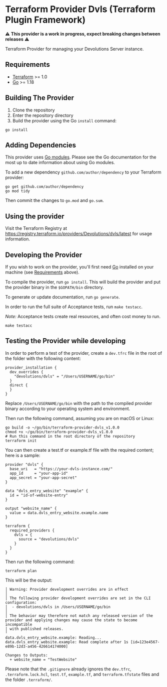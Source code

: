 # Terraform Provider Dvls (Terraform Plugin Framework)
:warning: **This provider is a work in progress, expect breaking changes between releases** :warning:

Terraform Provider for managing your Devolutions Server instance.

## Requirements

- [Terraform](https://www.terraform.io/downloads.html) >= 1.0
- [Go](https://golang.org/doc/install) >= 1.18

## Building The Provider

1. Clone the repository
1. Enter the repository directory
1. Build the provider using the Go `install` command:

```shell
go install
```

## Adding Dependencies

This provider uses [Go modules](https://github.com/golang/go/wiki/Modules).
Please see the Go documentation for the most up to date information about using Go modules.

To add a new dependency `github.com/author/dependency` to your Terraform provider:

```shell
go get github.com/author/dependency
go mod tidy
```

Then commit the changes to `go.mod` and `go.sum`.

## Using the provider

Visit the Terraform Registry at https://registry.terraform.io/providers/Devolutions/dvls/latest for usage information.

## Developing the Provider

If you wish to work on the provider, you'll first need [Go](http://www.golang.org) installed on your machine (see [Requirements](#requirements) above).

To compile the provider, run `go install`. This will build the provider and put the provider binary in the `$GOPATH/bin` directory.

To generate or update documentation, run `go generate`.

In order to run the full suite of Acceptance tests, run `make testacc`.

*Note:* Acceptance tests create real resources, and often cost money to run.

```shell
make testacc
```

## Testing the Provider while developing

In order to perform a test of the provider, create a `dev.tfrc` file in the root of the folder with the following content:

```hcl
provider_installation {
  dev_overrides {
    "devolutions/dvls" = "/Users/USERNAME/go/bin"
  }
  direct {
  }
}
```

Replace `/Users/USERNAME/go/bin` with the path to the compiled provider binary according to your operating system and environment.

Then run the following command, assuming you are on macOS or Linux:

```shell
go build -o ~/go/bin/terraform-provider-dvls_v1.0.0
chmod +x ~/go/bin/terraform-provider-dvls_v1.0.0
# Run this command in the root directory of the repository
terraform init
```
You can then create a test.tf or example.tf file with the required content; here is a sample:

```hcl
provider "dvls" {
  base_uri   = "https://your-dvls-instance.com/"
  app_id     = "your-app-id"
  app_secret = "your-app-secret"
}

data "dvls_entry_website" "example" {
  id = "id-of-website-entry"
}

output "website_name" {
  value = data.dvls_entry_website.example.name
}

terraform {
  required_providers {
    dvls = {
      source = "devolutions/dvls"
    }
  }
}
```

Then run the following command:

```shell
terraform plan
```

This will be the output:

```shell
│ Warning: Provider development overrides are in effect
│ 
│ The following provider development overrides are set in the CLI configuration:
│  - devolutions/dvls in /Users/USERNAME/go/bin
│ 
│ The behavior may therefore not match any released version of the provider and applying changes may cause the state to become incompatible
│ with published releases.
╵
data.dvls_entry_website.example: Reading...
data.dvls_entry_website.example: Read complete after 1s [id=123e4567-e89b-12d3-a456-426614174000]

Changes to Outputs:
  + website_name = "TestWebsite"
```

Please note that the `.gitignore` already ignores the `dev.tfrc`, `.terraform.lock.hcl`, `test.tf`, `example.tf`, and `terraform.tfstate` files and the folder `.terraform/`.
